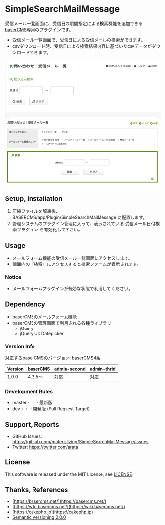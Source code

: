 # SimpleSearchMailMessage

受信メール一覧画面に、受信日の期間指定による検索機能を追加できる[baserCMS](https://basercms.net/)専用のプラグインです。

- 受信メール一覧画面で、受信日による受信メールの検索ができます。
- csvダウンロード時、受信日による検索結果内容に基づいたcsvデータがダウンロードできます。

<p align="center">
	<img src="./webroot/img/sc_simple_search_mail_message_admin-third.png" alt="受信メール日付検索プラグイン for admin-third">
	<img src="./webroot/img/sc_simple_search_mail_message_admin-second.png" alt="受信メール日付検索プラグイン for admin-second">
</p>


## Setup, Installation

1. 圧縮ファイルを解凍後、BASERCMS/app/Plugin/SimpleSearchMailMessage に配置します。
2. 管理システムのプラグイン管理に入って、表示されている 受信メール日付検索プラグイン を有効化して下さい。


## Usage

- メールフォーム機能の受信メール一覧画面にアクセスします。
- 画面内の「検索」にアクセスすると検索フォームが表示されます。

### Notice

- メールフォームプラグインが有効な状態で利用してください。


## Dependency

- baserCMSのメールフォーム機能
- baserCMSの管理画面で利用される各種ライブラリ
    - jQuery
    - jQuery UI: Datepicker

### Version Info
対応するbaserCMSのバージョン: baserCMS4系

| Version | baserCMS | admin-second | admin-thrid |
|:--|:--|:--|:--|
| 1.0.0 | 4.2.5〜 | 対応 | 対応 |

### Development Rules

- master・・・最新版
- dev・・・開発版 (Pull Request Target)


## Support, Reports

- GitHub Issues: https://github.com/materializing/SimpleSearchMailMessage/issues
- Twitter: https://twitter.com/arata


## License
This software is released under the MIT License, see [LICENSE](https://choosealicense.com/licenses/mit/).


## Thanks, References

- [https://basercms.net/](https://basercms.net/)
- [https://wiki.basercms.net/](https://wiki.basercms.net/)
- [https://cakephp.jp](https://cakephp.jp)
- [Semantic Versioning 2.0.0](https://semver.org/lang/ja/)
